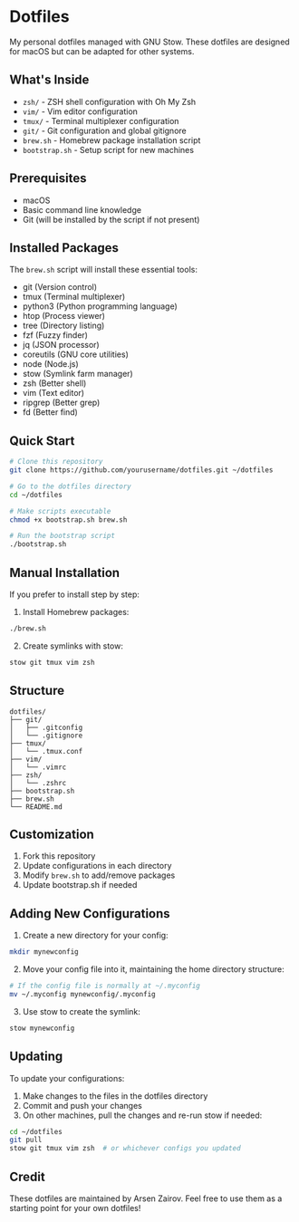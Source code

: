 # Dotfiles

My personal dotfiles managed with GNU Stow. These dotfiles are designed for macOS but can be adapted for other systems.

## What's Inside

- `zsh/` - ZSH shell configuration with Oh My Zsh
- `vim/` - Vim editor configuration
- `tmux/` - Terminal multiplexer configuration
- `git/` - Git configuration and global gitignore
- `brew.sh` - Homebrew package installation script
- `bootstrap.sh` - Setup script for new machines

## Prerequisites

- macOS
- Basic command line knowledge
- Git (will be installed by the script if not present)

## Installed Packages

The `brew.sh` script will install these essential tools:

- git (Version control)
- tmux (Terminal multiplexer)
- python3 (Python programming language)
- htop (Process viewer)
- tree (Directory listing)
- fzf (Fuzzy finder)
- jq (JSON processor)
- coreutils (GNU core utilities)
- node (Node.js)
- stow (Symlink farm manager)
- zsh (Better shell)
- vim (Text editor)
- ripgrep (Better grep)
- fd (Better find)

## Quick Start

```bash
# Clone this repository
git clone https://github.com/yourusername/dotfiles.git ~/dotfiles

# Go to the dotfiles directory
cd ~/dotfiles

# Make scripts executable
chmod +x bootstrap.sh brew.sh

# Run the bootstrap script
./bootstrap.sh
```

## Manual Installation

If you prefer to install step by step:

1. Install Homebrew packages:

```bash
./brew.sh
```

2. Create symlinks with stow:

```bash
stow git tmux vim zsh
```

## Structure

```
dotfiles/
├── git/
│   ├── .gitconfig
│   └── .gitignore
├── tmux/
│   └── .tmux.conf
├── vim/
│   └── .vimrc
├── zsh/
│   └── .zshrc
├── bootstrap.sh
├── brew.sh
└── README.md
```

## Customization

1. Fork this repository
2. Update configurations in each directory
3. Modify `brew.sh` to add/remove packages
4. Update bootstrap.sh if needed

## Adding New Configurations

1. Create a new directory for your config:

```bash
mkdir mynewconfig
```

2. Move your config file into it, maintaining the home directory structure:

```bash
# If the config file is normally at ~/.myconfig
mv ~/.myconfig mynewconfig/.myconfig
```

3. Use stow to create the symlink:

```bash
stow mynewconfig
```

## Updating

To update your configurations:

1. Make changes to the files in the dotfiles directory
2. Commit and push your changes
3. On other machines, pull the changes and re-run stow if needed:

```bash
cd ~/dotfiles
git pull
stow git tmux vim zsh  # or whichever configs you updated
```

## Credit

These dotfiles are maintained by Arsen Zairov. Feel free to use them as a starting point for your own dotfiles!

